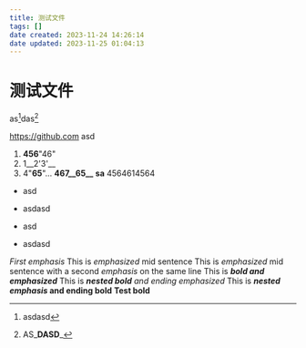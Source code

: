 ```yaml
---
title: 测试文件
tags: []
date created: 2023-11-24 14:26:14
date updated: 2023-11-25 01:04:13
---
```


# 测试文件

as[^1]das[^2]

https://github.com asd

1. **456**"46"
2. 1__2'3'__
3. 4"**65**"…
**467__65__**
**sa**
4564614564

+ asd

- asdasd

+ asd

- asdasd

_First emphasis_ This is _emphasized_ mid sentence This is _emphasized_ mid sentence with a second _emphasis_ on the same line This is _**bold and emphasized**_ This is _**nested bold** and ending emphasized_ This is **_nested emphasis_ and ending bold** **Test bold**

[^1]: asdasd
[^2]: AS_**DASD**_
